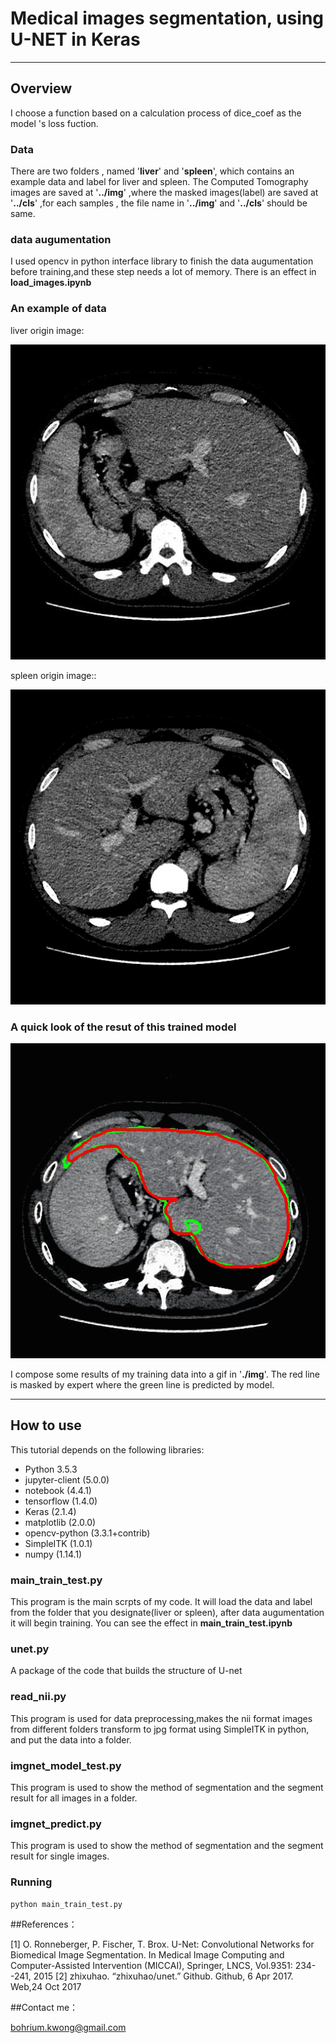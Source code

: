 # Medical images segmentation, using U-NET in Keras


---

## Overview
I choose a function based on a calculation process
of dice_coef as the model 's loss fuction.

### Data

There are two  folders , named '**liver**' and '**spleen**',  which contains an example data and label for liver and spleen. The Computed Tomography images are saved at '**../img**' ,where the masked images(label) are saved at '**../cls**' ,for each samples , the file name in '**../img**' and '**../cls**' should be same.

### data augumentation
I used opencv in python interface library to finish the data augumentation before training,and these step needs a lot of memory.
There is an effect in **load\_images.ipynb**

### An example of data
liver origin image:

![](liver/img/1_1.jpg)

spleen origin image::

![](spleen/img/302data_1.jpg)

### A quick look of the resut of this trained model
![img/liver_dicecoef.gif](img/liver_dicecoef.gif)


I  compose some results of my training data into a gif in '**./img**'. The red line is masked by expert where the green line is predicted by model.


---

## How to use


This tutorial depends on the following libraries:

* Python 3.5.3
* jupyter-client (5.0.0)
* notebook (4.4.1)
* tensorflow (1.4.0)
* Keras (2.1.4)
* matplotlib (2.0.0)
* opencv-python (3.3.1+contrib)
* SimpleITK (1.0.1)
* numpy (1.14.1)

### main\_train\_test.py

This program is the main scrpts of my code. It will load the data and label from the folder that you designate(liver or spleen), after data augumentation it will begin training. You can see the effect in **main\_train\_test.ipynb**

### unet.py
A package of the code that builds the structure of U-net

### read\_nii.py
This program is used for data preprocessing,makes the nii format images from different folders transform  to jpg format using SimpleITK in python, and put the data into a folder.

### imgnet\_model\_test.py

This program is used to show the method of segmentation and  the segment result for all images in a folder.

### imgnet\_predict.py

This program is used to show the method of segmentation and  the segment result for single images.


### Running

```
python main_train_test.py
```

##References：


[1] O. Ronneberger, P. Fischer, T. Brox. U-Net: Convolutional Networks for Biomedical Image Segmentation. In Medical Image Computing and Computer-Assisted Intervention (MICCAI), Springer, LNCS, Vol.9351: 234--241, 2015
[2] zhixuhao. “zhixuhao/unet.” Github. Github, 6 Apr 2017. Web,24 Oct 2017


##Contact me：

<bohrium.kwong@gmail.com>
